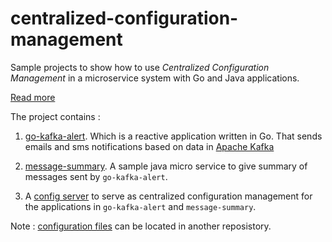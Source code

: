 # centralized-configuration-management


Sample projects to show how to use _Centralized Configuration Management_ in a microservice system with Go and Java applications.

[Read more](https://malike.github.io/Configuration-Managment-For-Microservices/)

The project contains :

1. [go-kafka-alert](https://github.com/malike/go-kafka-alert). Which is a reactive application written in Go. That sends emails and sms
notifications based on data in [Apache Kafka](https://kafka.apache.org/)

2. [message-summary](https://github.com/malike/centralized-configuration-mangement/tree/master/message-summary). A sample java micro service to give summary of messages sent by 
`go-kafka-alert`. 

3. A [config server]() to serve as centralized configuration management for the applications in 
`go-kafka-alert` and `message-summary`.

Note : [configuration files](https://github.com/malike/centralized-configuration) can be located in another reposistory.
